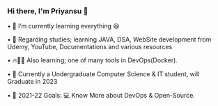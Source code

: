 ### Hi there, I'm Priyansu 👋

• 🍹 I’m currently learning everything 😆
    
• 🌱 Regarding studies; learning JAVA, DSA, WebSite development from Udemy, YouTube, Documentations and various resources
    
• 🔥👨‍💻 Also learning; one of many tools in DevOps(Docker). 

• 🏫 Currently a Undergraduate Computer Science & IT student, will Graduate in 2023

• 🥅 2021-22 Goals:  💻 Know More about DevOps & Open-Source.

